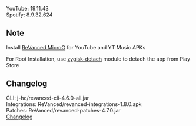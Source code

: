 YouTube: 19.11.43  
Spotify: 8.9.32.624  

## Note  

Install [ReVanced MicroG](https://github.com/ReVanced/GmsCore/releases) for YouTube and YT Music APKs  

For Root Installation, use [zygisk-detach](https://github.com/j-hc/zygisk-detach) module to detach the app from Play Store  

## Changelog  
CLI: j-hc/revanced-cli-4.6.0-all.jar  
Integrations: ReVanced/revanced-integrations-1.8.0.apk  
Patches: ReVanced/revanced-patches-4.7.0.jar  
[Changelog](https://github.com/ReVanced/revanced-patches/releases/tag/v4.7.0)  
